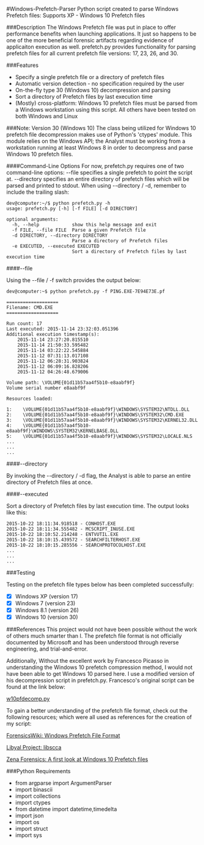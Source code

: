 #Windows-Prefetch-Parser
Python script created to parse Windows Prefetch files: Supports XP - Windows 10 Prefetch files

###Description
The Windows Prefetch file was put in place to offer performance benefits when launching applications. It just so happens to be one of the more beneficial forensic artifacts regarding evidence of applicaiton execution as well. prefetch.py provides functionality for parsing prefetch files for all current prefetch file versions: 17, 23, 26, and 30.

###Features

* Specify a single prefetch file or a directory of prefetch files
* Automatic version detection - no specification required by the user
* On-the-fly type 30 (Windows 10) decompression and parsing
* Sort a directory of Prefetch files by last execution time
* (Mostly) cross-platform: Windows 10 prefetch files must be parsed from a Windows workstation using this script. All others have been tested on both Windows and Linux

###Note: Version 30 (Windows 10)
The class being utilized for Windows 10 prefetch file decompression makes use of Python's 'ctypes' module. This module relies on the Windows API; the Analyst must be working from a workstation running at least Windows 8 in order to decompress and parse Windows 10 prefetch files.

####Command-Line Options
For now, prefetch.py requires one of two command-line options: --file specifies a single prefetch to point the script at. --directory specifies an entire directory of prefetch files which will be parsed and printed to stdout. When using --directory / -d, remember to include the trailing slash:

```
dev@computer:~/$ python prefetch.py -h
usage: prefetch.py [-h] [-f FILE] [-d DIRECTORY]

optional arguments:
  -h, --help            show this help message and exit
  -f FILE, --file FILE  Parse a given Prefetch file
  -d DIRECTORY, --directory DIRECTORY
                        Parse a directory of Prefetch files
  -e EXECUTED, --executed EXECUTED
                        Sort a directory of Prefetch files by last execution time
```

####--file

Using the --file / -f switch provides the output below:

```
dev@computer:~$ python prefetch.py -f PING.EXE-7E94E73E.pf

===================
Filename: CMD.EXE
===================

Run count: 17
Last executed: 2015-11-14 23:32:03.051396
Additional execution timestamp(s):
    2015-11-14 23:27:20.815510
    2015-11-14 21:50:33.595482
    2015-11-14 03:22:22.545884
    2015-11-12 07:31:13.017108
    2015-11-12 06:28:31.903824
    2015-11-12 06:09:16.828206
    2015-11-12 04:26:48.679006

Volume path: \VOLUME{01d11b57aa4f5b10-e8aabf9f}
Volume serial number e8aabf9f

Resources loaded:

1:    \VOLUME{01d11b57aa4f5b10-e8aabf9f}\WINDOWS\SYSTEM32\NTDLL.DLL
2:    \VOLUME{01d11b57aa4f5b10-e8aabf9f}\WINDOWS\SYSTEM32\CMD.EXE
3:    \VOLUME{01d11b57aa4f5b10-e8aabf9f}\WINDOWS\SYSTEM32\KERNEL32.DLL
4:    \VOLUME{01d11b57aa4f5b10-e8aabf9f}\WINDOWS\SYSTEM32\KERNELBASE.DLL
5:    \VOLUME{01d11b57aa4f5b10-e8aabf9f}\WINDOWS\SYSTEM32\LOCALE.NLS
...
...
...
```

####--directory

By invoking the --directory / -d flag, the Analyst is able to parse an entire directory of Prefetch files at once.

####--executed

Sort a directory of Prefetch files by last execution time. The output looks like this:

```
2015-10-22 18:11:34.918518 - CONHOST.EXE
2015-10-22 18:11:34.555482 - MCSCRIPT_INUSE.EXE
2015-10-22 18:10:52.214248 - ENTVUTIL.EXE
2015-10-22 18:10:15.439572 - SEARCHFILTERHOST.EXE
2015-10-22 18:10:15.285556 - SEARCHPROTOCOLHOST.EXE
...
...
...
```

###Testing

Testing on the prefetch file types below has been completed successfully:

- [x] Windows XP (version 17)
- [x] Windows 7 (version 23)
- [x] Windows 8.1 (version 26)
- [x] Windows 10 (version 30)

###References
This project would not have been possible without the work of others much smarter than I. The prefetch file format is not officially documented by Microsoft and has been understood through reverse engineering, and trial-and-error. 

Additionally, Without the excellent work by Francesco Picasso in understanding the Windows 10 prefetch compression method, I would not have been able to get Windows 10 parsed here. I use a modified version of his decompression script in prefetch.py. Francesco's original script can be found at the link below:

[w10pfdecomp.py](https://github.com/dfirfpi/hotoloti/blob/master/sas/w10pfdecomp.py)

To gain a better understanding of the prefetch file format, check out the following resources; which were all used as references for the creation of my script:

[ForensicsWiki: Windows Prefetch File Format](http://www.forensicswiki.org/wiki/Windows_Prefetch_File_Format)

[Libyal Project: libscca ](https://github.com/libyal/libscca/blob/master/documentation/Windows%20Prefetch%20File%20(PF)%20format.asciidoc)

[Zena Forensics: A first look at Windows 10 Prefetch files](http://blog.digital-forensics.it/2015/06/a-first-look-at-windows-10-prefetch.html)

###Python Requirements

* from argparse import ArgumentParser
* import binascii
* import collections
* import ctypes
* from datetime import datetime,timedelta
* import json
* import os
* import struct
* import sys